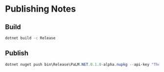 # Publishing Notes

## Build

```sh
dotnet build -c Release
```

## Publish

```ps1
dotnet nuget push bin\Release\PaLM.NET.0.1.0-alpha.nupkg --api-key "TheApiKey" --source https://api.nuget.org/v3/index.json
```
